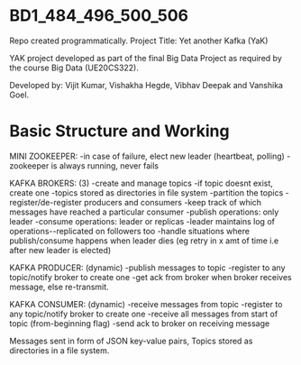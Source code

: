 # BD1_484_496_500_506
Repo created programmatically. Project Title: Yet another Kafka (YaK)


YAK project developed as part of the final Big Data Project as required by the course Big Data (UE20CS322).

Developed by: Vijit Kumar, Vishakha Hegde, Vibhav Deepak and Vanshika Goel.

# Basic Structure and Working
MINI ZOOKEEPER:
-in case of failure, elect new leader (heartbeat, polling)
-zookeeper is always running, never fails

KAFKA BROKERS: (3)
-create and manage topics
-if topic doesnt exist, create one
-topics stored as directories in file system
-partition the topics
-register/de-register producers and consumers
-keep track of which messages have reached a particular consumer
-publish operations: only leader
-consume operations: leader or replicas
-leader maintains log of operations--replicated on followers too
-handle situations where publish/consume happens when leader dies (eg retry in x amt of time i.e after new leader is elected)

KAFKA PRODUCER: (dynamic)
-publish messages to topic
-register to any topic/notify broker to create one
-get ack from broker when broker receives message, else re-transmit.

KAFKA CONSUMER: (dynamic)
-receive messages from topic
-register to any topic/notify broker to create one
-receive all messages from start of topic (from-beginning flag)
-send ack to broker on receiving message

Messages sent in form of JSON key-value pairs, Topics stored as directories in a file system.


